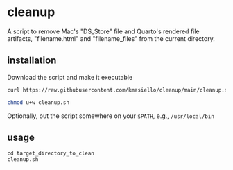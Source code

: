 # cleanup

A script to remove Mac's "DS_Store" file and Quarto's rendered file artifacts, "filename.html" and "filename_files" from the current directory.

## installation
Download the script and make it executable

```bash
curl https://raw.githubusercontent.com/kmasiello/cleanup/main/cleanup.sh -o cleanup.sh

chmod u+w cleanup.sh
```
Optionally, put the script somewhere on your `$PATH`, e.g., `/usr/local/bin`

## usage

```
cd target_directory_to_clean
cleanup.sh
```
